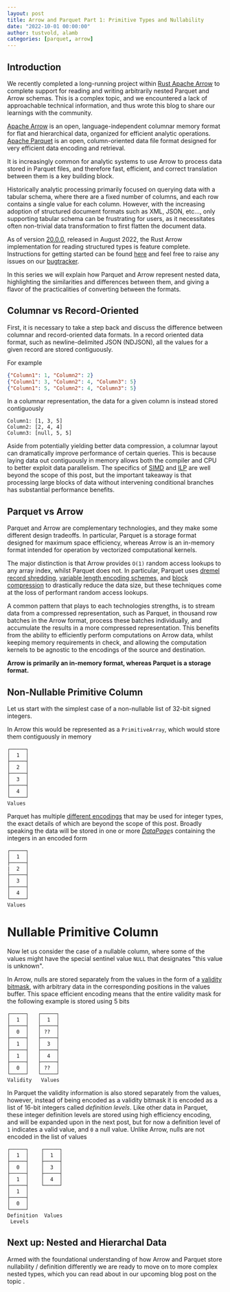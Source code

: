 ```yaml
---
layout: post
title: Arrow and Parquet Part 1: Primitive Types and Nullability
date: "2022-10-01 00:00:00"
author: tustvold, alamb
categories: [parquet, arrow]
---
```

<!--
{% comment %}
Licensed to the Apache Software Foundation (ASF) under one or more
contributor license agreements.  See the NOTICE file distributed with
this work for additional information regarding copyright ownership.
The ASF licenses this file to you under the Apache License, Version 2.0
(the "License"); you may not use this file except in compliance with
the License.  You may obtain a copy of the License at

http://www.apache.org/licenses/LICENSE-2.0

Unless required by applicable law or agreed to in writing, software
distributed under the License is distributed on an "AS IS" BASIS,
WITHOUT WARRANTIES OR CONDITIONS OF ANY KIND, either express or implied.
See the License for the specific language governing permissions and
limitations under the License.
{% endcomment %}
-->

## Introduction

We recently completed a long-running project within [Rust Apache Arrow](https://github.com/apache/arrow-rs) to complete support for reading and writing arbitrarily nested Parquet and Arrow schemas. This is a complex topic, and we encountered a lack of approachable technical information, and thus wrote this blog to share our learnings with the community.

[Apache Arrow](https://arrow.apache.org/) is an open, language-independent columnar memory format for flat and hierarchical data, organized for efficient analytic operations. [Apache Parquet](https://parquet.apache.org/) is an open, column-oriented data file format designed for very efficient data encoding and retrieval.

It is increasingly common for analytic systems to use Arrow to process data stored in Parquet files, and therefore fast, efficient, and correct translation between them is a key building block.

Historically analytic processing primarily focused on querying data with a tabular schema, where there are a fixed number of columns, and each row contains a single value for each column. However, with the increasing adoption of structured document formats such as XML, JSON, etc…, only supporting tabular schema can be frustrating for users, as it necessitates often non-trivial data transformation to first flatten the document data.

As of version [20.0.0](https://crates.io/crates/arrow/20.0.0), released in August 2022, the Rust Arrow implementation for reading structured types is feature complete. Instructions for getting started can be found [here](https://docs.rs/parquet/latest/parquet/arrow/index.html) and feel free to raise any issues on our [bugtracker](https://github.com/apache/arrow-rs/issues).

In this series we will explain how Parquet and Arrow represent nested data, highlighting the similarities and differences between them, and giving a flavor of the practicalities of converting between the formats.

## Columnar vs Record-Oriented

First, it is necessary to take a step back and discuss the difference between columnar and record-oriented data formats. In a record oriented data format, such as newline-delimited JSON (NDJSON), all the values for a given record are stored contiguously.

For example

```json
{"Column1": 1, "Column2": 2}
{"Column1": 3, "Column2": 4, "Column3": 5}
{"Column1": 5, "Column2": 4, "Column3": 5}
```

In a columnar representation, the data for a given column is instead stored contiguously

```text
Column1: [1, 3, 5]
Column2: [2, 4, 4]
Column3: [null, 5, 5]
```

Aside from potentially yielding better data compression, a columnar layout can dramatically improve performance of certain queries. This is because laying data out contiguously in memory allows both the compiler and CPU to better exploit data parallelism. The specifics of [SIMD](https://en.wikipedia.org/wiki/Single_instruction,_multiple_data) and [ILP](https://en.wikipedia.org/wiki/Instruction-level_parallelism) are well beyond the scope of this post, but the important takeaway is that processing large blocks of data without intervening conditional branches has substantial performance benefits.


## Parquet vs Arrow
Parquet and Arrow are complementary technologies, and they make some different design tradeoffs. In particular, Parquet is a storage format designed for maximum space efficiency, whereas Arrow is an in-memory format intended for operation by vectorized computational kernels.

The major distinction is that Arrow provides `O(1)` random access lookups to any array index, whilst Parquet does not. In particular, Parquet uses [dremel record shredding](https://akshays-blog.medium.com/wrapping-head-around-repetition-and-definition-levels-in-dremel-powering-bigquery-c1a33c9695da), [variable length encoding schemes](https://github.com/apache/parquet-format/blob/master/Encodings.md), and [block compression](https://github.com/apache/parquet-format/blob/master/Compression.md) to drastically reduce the data size, but these techniques come at the loss of performant random access lookups.

A common pattern that plays to each technologies strengths, is to stream data from a compressed representation, such as Parquet, in thousand row batches in the Arrow format, process these batches individually, and accumulate the results in a more compressed representation. This benefits from the ability to efficiently perform computations on Arrow data, whilst keeping memory requirements in check, and allowing the computation kernels to be agnostic to the encodings of the source and destination.

**Arrow is primarily an in-memory format, whereas Parquet is a storage format.**


## Non-Nullable Primitive Column

Let us start with the simplest case of a non-nullable list of 32-bit signed integers.

In Arrow this would be represented as a `PrimitiveArray`, which would store them contiguously in memory

```text
┌─────┐
│  1  │
├─────┤
│  2  │
├─────┤
│  3  │
├─────┤
│  4  │
└─────┘
Values
```

Parquet has multiple [different encodings](https://parquet.apache.org/docs/file-format/data-pages/encodings/) that may be used for integer types, the exact details of which are beyond the scope of this post. Broadly speaking the data will be stored in one or more [*DataPage*](https://parquet.apache.org/docs/file-format/data-pages/)s containing the integers in an encoded form

```text
┌─────┐
│  1  │
├─────┤
|  2  │
├─────┤
│  3  │
├─────┤
│  4  │
└─────┘
Values
```

# Nullable Primitive Column

Now let us consider the case of a nullable column, where some of the values might have the special sentinel value `NULL` that designates "this value is unknown".

In Arrow, nulls are stored separately from the values in the form of a [validity bitmask](https://arrow.apache.org/docs/format/Columnar.html#validity-bitmaps), with arbitrary data in the corresponding positions in the values buffer. This space efficient encoding means that the entire validity mask for the following example is stored using 5 bits


```text
┌─────┐   ┌─────┐
│  1  │   │  1  │
├─────┤   ├─────┤
│  0  │   │ ??  │
├─────┤   ├─────┤
│  1  │   │  3  │
├─────┤   ├─────┤
│  1  │   │  4  │
├─────┤   ├─────┤
│  0  │   │ ??  │
└─────┘   └─────┘
Validity   Values
```

In Parquet the validity information is also stored separately from the values, however, instead of being encoded as a validity bitmask it is encoded as a list of 16-bit integers called *definition levels*. Like other data in Parquet, these integer definition levels are stored using high efficiency encoding, and will be expanded upon in the next post, but for now a definition level of `1` indicates a valid value, and `0` a null value. Unlike Arrow, nulls are not encoded in the list of values

```text
┌─────┐    ┌─────┐
│  1  │    │  1  │
├─────┤    ├─────┤
│  0  │    │  3  │
├─────┤    ├─────┤
│  1  │    │  4  │
├─────┤    └─────┘
│  1  │
├─────┤
│  0  │
└─────┘
Definition  Values
 Levels
```

## Next up: Nested and Hierarchal Data

Armed with the foundational understanding of how Arrow and Parquet store nullability / definition differently we are ready to move on to more complex nested types, which you can read about in our upcoming blog post on the topic <!-- I propose to update this text with a link when when we have published the next blog -->.
